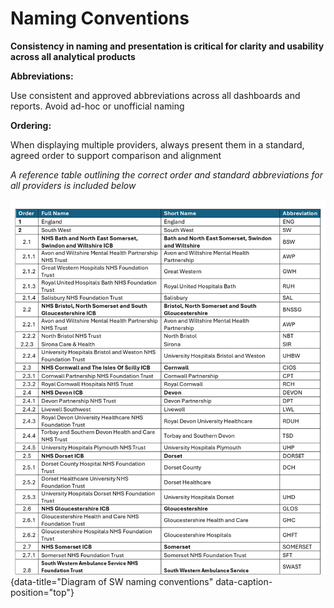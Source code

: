# Naming Conventions

**Consistency in naming and presentation is critical for clarity and usability across all analytical products**

**Abbreviations:**

Use consistent and approved abbreviations across all dashboards and reports. Avoid ad-hoc or unofficial naming

**Ordering:** 

When displaying multiple providers, always present them in a standard, agreed order to support comparison and alignment

*A reference table outlining the correct order and standard abbreviations for all providers is included below*

![Diagram of SW naming conventions](reporting_core_components/images/naming_conventions.png "Diagram of SW naming conventions"){data-title="Diagram of SW naming conventions" data-caption-position="top"}


